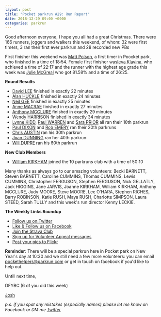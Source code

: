 ```yaml
---
layout: post
title: "Pocket parkrun #29: Run Report"
date: 2018-12-29 09:00 +0000
categories: parkrun
---
```


Good afternoon everyone, I hope you all had a great Christmas. There were 166 runners, joggers and walkers this weekend, of whom: 32 were first timers, 3 ran their first ever parkrun and 28 recorded new PBs

First finisher this weekend was [Matt Polson](http://www.parkrun.org.uk/pocket/results/weeklyresults/athletehistory?athleteNumber=1861611), a first timer in Poocket park, who finished in a time of 18:54. Female first finisher was[Ieva Klavina](http://www.parkrun.org.uk/pocket/results/weeklyresults/athletehistory?athleteNumber=2814416), who achieved a time of 22:17 and the runner with the highest age grade this week was [Julie McGreal](http://www.parkrun.org.uk/pocket/results/weeklyresults/athletehistory?athleteNumber=360647) who got 81.58% and a time of 26:25.

**Round Results**

*   [David LEE](http://www.parkrun.org.uk/pocket/results/weeklyresults/athletehistory?athleteNumber=4195034) finished in exactly 22 minutes
*   [Alan HUCKLE](http://www.parkrun.org.uk/pocket/results/weeklyresults/athletehistory?athleteNumber=351953) finished in exactly 24 minutes
*   [Neil GEE](http://www.parkrun.org.uk/pocket/results/weeklyresults/athletehistory?athleteNumber=4876501) finished in exactly 25 minutes
*   [Anne MACRAE](http://www.parkrun.org.uk/pocket/results/weeklyresults/athletehistory?athleteNumber=3034779) finished in exactly 27 minutes
*   [Anthony MCCLURE](http://www.parkrun.org.uk/pocket/results/weeklyresults/athletehistory?athleteNumber=3210854) finished in exactly 29 minutes
*   [Wendy HARRISON](http://www.parkrun.org.uk/pocket/results/weeklyresults/athletehistory?athleteNumber=1462424) finished in exactly 34 minutes
*   [Lynne KIDD](http://www.parkrun.org.uk/pocket/results/weeklyresults/athletehistory?athleteNumber=2188235), [Paul WARREN](http://www.parkrun.org.uk/pocket/results/weeklyresults/athletehistory?athleteNumber=4851857) and [Sara PRIOR](http://www.parkrun.org.uk/pocket/results/weeklyresults/athletehistory?athleteNumber=4611156) all ran their 10th parkrun
*   [Paul DIXON](http://www.parkrun.org.uk/pocket/results/weeklyresults/athletehistory?athleteNumber=4754205) and [Rob EMERY](http://www.parkrun.org.uk/pocket/results/weeklyresults/athletehistory?athleteNumber=4694611) ran their 20th parkruns
*   [Chris AUSTIN](http://www.parkrun.org.uk/pocket/results/weeklyresults/athletehistory?athleteNumber=4383145) ran his 30th parkrun
*   [Joan DUNNING](http://www.parkrun.org.uk/pocket/results/weeklyresults/athletehistory?athleteNumber=1174648) ran her 40th parkrun
*   [Will DUPRE](http://www.parkrun.org.uk/pocket/results/weeklyresults/athletehistory?athleteNumber=3731786) ran his 60th parkrun

**New Club Members**

*   [William KIRKHAM](http://www.parkrun.org.uk/pocket/results/weeklyresults/athletehistory?athleteNumber=4936459) joined the 10 parkruns club with a time of 50:10

Many thanks as always go to our amazing volunteers: Becki BARNETT, Steven BARNETT, Caroline CUMMINS, Thomas CUMMINS, Lewis CUMMINS, Christopher FERGUSON, Stephen FERGUSON, Nick GELLATLY, Jack HIGGINS, Jane JARVIS, Joanne KIRKHAM, William KIRKHAM, Anthony MCCLURE, Judy MOORE, Steve MOORE, Lee O'HARA, Stephen RICHES, Barry ROBINSON, Katie RUSH, Maya RUSH, Charlotte SIMPSON, Laura STEED, Sarah TULLY and this week's run director Kenny LECKIE.

**The Weekly Links Roundup**

*   [Follow us on Twitter](https://twitter.com/pocketparkrun)
*   [Like & Follow us on Facebook](https://www.facebook.com/pocketparkrun/)
*   [Join the Strava Club](https://www.strava.com/clubs/pocketparkrun)
*   [Sign up for Volunteer Appeal messages](https://www.parkrun.com/runner/opt-ins/?Country=UK)
*   [Post your pics to Flickr](https://www.flickr.com/groups/pocket-parkrun/)

**Reminder**: There will be a special parkrun here in Pocket park on New Year's day at 10:30 and we still need a few more volunteers: you can email [pockethelpers@parkrun.com](mailto:pockethelpers@parkrun.com) or get in touch on facebook if you'd like to help out.

Untill next time,

DFYBC (6 of you did this week)

[Josh](http://www.parkrun.org.uk/results/athleteresultshistory/?athleteNumber=4196740)

_p.s. if you spot any mistakes (especially names) please let me know on Facebook or DM me [Twitter](https://twitter.com/_Josh_justJosh)_
